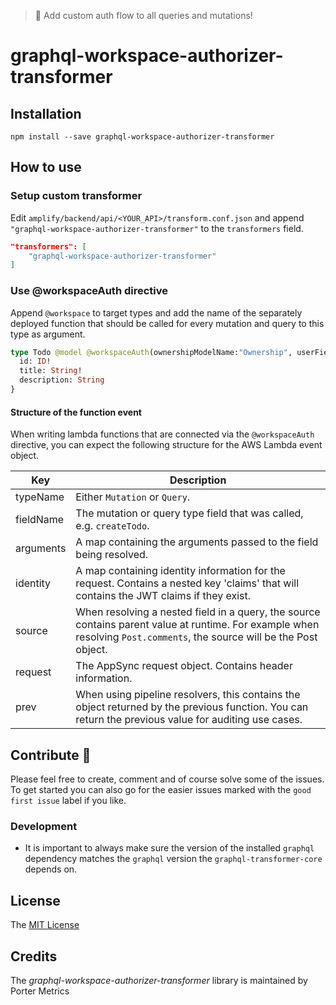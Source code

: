> 🚒 Add custom auth flow to all queries and mutations!

# graphql-workspace-authorizer-transformer

## Installation

`npm install --save graphql-workspace-authorizer-transformer`

## How to use

### Setup custom transformer

Edit `amplify/backend/api/<YOUR_API>/transform.conf.json` and append `"graphql-workspace-authorizer-transformer"` to the `transformers` field.

```json
"transformers": [
    "graphql-workspace-authorizer-transformer"
]
```

### Use @workspaceAuth directive

Append `@workspace` to target types and add the name of the separately deployed function that should be called for every mutation and query to this type as argument.

```graphql
type Todo @model @workspaceAuth(ownershipModelName:"Ownership", userField:"userID", indexName:"byUser", roleField:"role", allowedRoles:["Editor", "Admin", "Owner"], relatedWorkspaceIDField:"companyID") {
  id: ID!
  title: String!
  description: String
}
```

#### Structure of the function event

When writing lambda functions that are connected via the `@workspaceAuth` directive, you can expect the following structure for the AWS Lambda event object.

| Key       | Description                                                                                                                                                            |
| --------- | ---------------------------------------------------------------------------------------------------------------------------------------------------------------------- |
| typeName  | Either `Mutation` or `Query`.                                                                                                                                          |
| fieldName | The mutation or query type field that was called, e.g. `createTodo`.                                                                                                   |
| arguments | A map containing the arguments passed to the field being resolved.                                                                                                     |
| identity  | A map containing identity information for the request. Contains a nested key 'claims' that will contains the JWT claims if they exist.                                 |
| source    | When resolving a nested field in a query, the source contains parent value at runtime. For example when resolving `Post.comments`, the source will be the Post object. |
| request   | The AppSync request object. Contains header information.                                                                                                               |
| prev      | When using pipeline resolvers, this contains the object returned by the previous function. You can return the previous value for auditing use cases.                   |

## Contribute 🦸

Please feel free to create, comment and of course solve some of the issues. To get started you can also go for the easier issues marked with the `good first issue` label if you like.

### Development

- It is important to always make sure the version of the installed `graphql` dependency matches the `graphql` version the `graphql-transformer-core` depends on.

## License

The [MIT License](LICENSE)

## Credits

The _graphql-workspace-authorizer-transformer_ library is maintained by Porter Metrics
